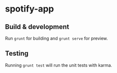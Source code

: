 # spotify-app


## Build & development

Run `grunt` for building and `grunt serve` for preview.

## Testing

Running `grunt test` will run the unit tests with karma.

